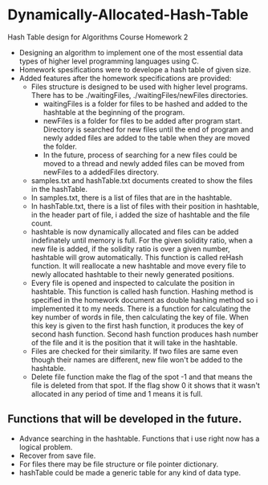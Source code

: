 # Dynamically-Allocated-Hash-Table
Hash Table design for Algorithms Course Homework 2

  * Designing an algorithm to implement one of the most essential data types of higher level programming languages using C.
  * Homework spesifications were to develope a hash table of given size. 
  * Added features after the homework specifications are provided:
    * Files structure is designed to be used with higher level programs. There has to be ./waitingFiles, ./waitingFiles/newFiles directories. 
      * waitingFiles is a folder for files to be hashed and added to the hashtable at the beginning of the program.
      * newFiles is a folder for files to be added after program start. Directory is searched for new files until the end of program and newly added files are added to the table when they are moved the folder.
      * In the future, process of searching for a new files could be moved to a thread and newly added files can be moved from newFiles to a addedFiles directory.
     * samples.txt and hashTable.txt documents created to show the files in the hashTable. 
      * In samples.txt, there is a list of files that are in the hashtable.
      * In hashTable.txt, there is a list of files with their position in hashtable, in the header part of file, i added the size of hashtable and the file count.
     * hashtable is now dynamically allocated and files can be added indefinately until memory is full. For the given solidity ratio, when a new file is added, if the solidity ratio is over a given number, hashtable will grow automatically. This function is called reHash function. It will reallocate a new hashtable and move every file to newly allocated hashtable to their newly generated positions.
     * Every file is opened and inspected to calculate the position in hashtable. This function is called hash function. Hashing method is specified in the homework document as double hashing method so i implemented it to my needs. There is a function for calculating the key number of words in file, then calculating the key of file. When this key is given to the first hash function, it produces the key of second hash function. Second hash function produces hash number of the file and it is the position that it will take in the hashtable.
     * Files are checked for their similarity. If two files are same even though their names are different, new file won't be added to the hashtable.
     * Delete file function make the flag of the spot -1 and that means the file is deleted from that spot. If the flag show 0 it shows that it wasn't allocated in any period of time and 1 means it is full.
      
   Functions that will be developed in the future.
   ---
   * Advance searching in the hashtable. Functions that i use right now has a logical problem.
   * Recover from save file.
   * For files there may be file structure or file pointer dictionary.
   * hashTable could be made a generic table for any kind of data type.
   
     
     
